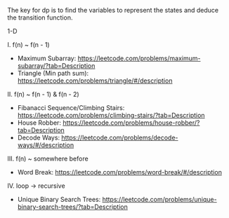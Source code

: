 The key for dp is to find the variables to represent the states and deduce the transition function.

1-D

I. f(n) ~ f(n - 1)
- Maximum Subarray: https://leetcode.com/problems/maximum-subarray/?tab=Description 
- Triangle (Min path sum): https://leetcode.com/problems/triangle/#/description 

II. f(n) ~ f(n - 1) & f(n - 2)
- Fibanacci Sequence/Climbing Stairs: https://leetcode.com/problems/climbing-stairs/?tab=Description
- House Robber: https://leetcode.com/problems/house-robber/?tab=Description
- Decode Ways: https://leetcode.com/problems/decode-ways/#/description 

III. f(n) ~ somewhere before
- Word Break: https://leetcode.com/problems/word-break/#/description

IV. loop -> recursive
- Unique Binary Search Trees: https://leetcode.com/problems/unique-binary-search-trees/?tab=Description

